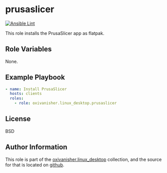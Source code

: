 prusaslicer
===========
[![Ansible Lint](https://github.com/oxivanisher/role-prusaslicer/actions/workflows/ansible-lint.yml/badge.svg)](https://github.com/oxivanisher/role-prusaslicer/actions/workflows/ansible-lint.yml)

This role installs the PrusaSlicer app as flatpak.

Role Variables
--------------

None.

Example Playbook
----------------
```yaml
- name: Install PrusaSlicer
  hosts: clients
  roles:
    - role: oxivanisher.linux_desktop.prusaslicer
```

License
-------

BSD

Author Information
------------------

This role is part of the [oxivanisher.linux_desktop](https://galaxy.ansible.com/ui/repo/published/oxivanisher/linux_desktop/) collection, and the source for that is located on [github](https://github.com/oxivanisher/collection-linux_desktop).
